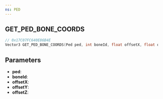 ```yaml
---
ns: PED
---
```

## GET_PED_BONE_COORDS

```c
// 0x17C07FC640E86B4E
Vector3 GET_PED_BONE_COORDS(Ped ped, int boneId, float offsetX, float offsetY, float offsetZ);
```

## Parameters
* **ped**:
* **boneId**:
* **offsetX**:
* **offsetY**:
* **offsetZ**:
